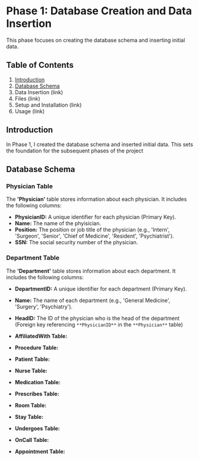 # Phase 1: Database Creation and Data Insertion

This phase focuses on creating the database schema and inserting initial data.

## Table of Contents
1. [Introduction](https://github.com/SarahDiazZ/Database_Project/tree/main/p1_diaz#introduction)
2. [Database Schema](https://github.com/SarahDiazZ/Database_Project/tree/main/p1_diaz#database-schema)
3. Data Insertion (link)
4. Files (link)
5. Setup and Installation (link)
6. Usage (link)

## Introduction
In Phase 1, I created the database schema and inserted initial data. This sets the foundation for the subsequent phases of the project

## Database Schema
### Physician Table
The **'Physician'** table stores information about each physician. It includes the following columns:
* **PhysicianID:** A unique identifier for each physician (Primary Key).
* **Name:** The name of the phyisician. 
* **Position:** The position or job title of the physician (e.g., 'Intern', 'Surgeon', 'Senior', 'Chief of Medicine', 'Resident', 'Psychiatrist').
* **SSN:** The social security number of the physician.

### Department Table
The **'Department'** table stores information about each department. It includes the following columns:
* **DepartmentID:** A unique identifier for each department (Primary Key).
* **Name:** The name of each department (e.g., 'General Medicine', 'Surgery', 'Psychiatry').
* **HeadID:** The ID of the physician who is the head of the department (Foreign key referencing `**PhysicianID**` in the `**Physician**` table)

* **AffiliatedWith Table:**
* **Procedure Table:**
* **Patient Table:**
* **Nurse Table:**
* **Medication Table:**
* **Prescribes Table:**
* **Room Table:**
* **Stay Table:**
* **Undergoes Table:**
* **OnCall Table:**
* **Appointment Table:**
